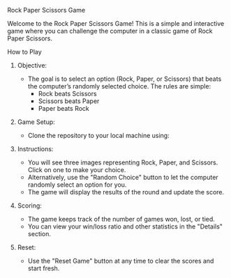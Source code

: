  Rock Paper Scissors Game

Welcome to the Rock Paper Scissors Game! This is a simple and interactive game where you can challenge the computer in a classic game of Rock Paper Scissors.

 How to Play

1. Objective: 
   - The goal is to select an option (Rock, Paper, or Scissors) that beats the computer’s randomly selected choice. The rules are simple:
     - Rock beats Scissors
     - Scissors beats Paper
     - Paper beats Rock

2. Game Setup:
   - Clone the repository to your local machine using:
   
3. Instructions:
   - You will see three images representing Rock, Paper, and Scissors. Click on one to make your choice.
   - Alternatively, use the "Random Choice" button to let the computer randomly select an option for you.
   - The game will display the results of the round and update the score.

4. Scoring:
   - The game keeps track of the number of games won, lost, or tied.
   - You can view your win/loss ratio and other statistics in the "Details" section.

5. Reset:
   - Use the "Reset Game" button at any time to clear the scores and start fresh.
